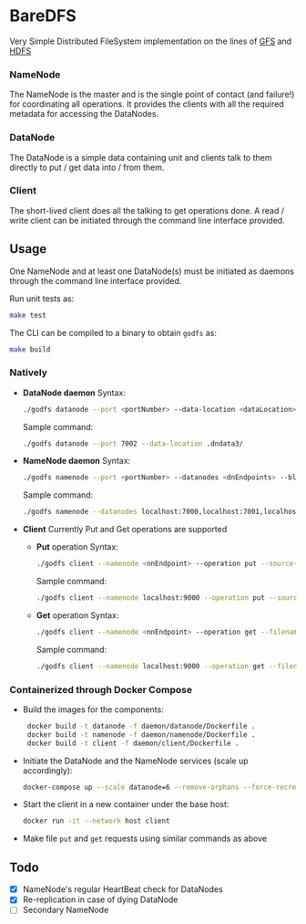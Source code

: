 # BareDFS
Very Simple Distributed FileSystem implementation on the lines of [GFS](https://static.googleusercontent.com/media/research.google.com/en//archive/gfs-sosp2003.pdf) and [HDFS](https://hadoop.apache.org/docs/r1.2.1/hdfs_design.pdf)

### NameNode
The NameNode is the master and is the single point of contact (and failure!) for coordinating all operations. It provides the clients with all the required metadata for accessing the DataNodes.

### DataNode
The DataNode is a simple data containing unit and clients talk to them directly to put / get data into / from them.

### Client
The short-lived client does all the talking to get operations done. A read / write client can be initiated through the command line interface provided.

## Usage
One NameNode and at least one DataNode(s) must be initiated as daemons through the command line interface provided.

Run unit tests as:
```bash
make test
```

The CLI can be compiled to a binary to obtain `godfs` as:
```bash
make build
```

### Natively

- **DataNode daemon**
	Syntax:
	```bash
	./godfs datanode --port <portNumber> --data-location <dataLocation>
	```
	Sample command:
	```bash
	./godfs datanode --port 7002 --data-location .dndata3/
	```

- **NameNode daemon**
	Syntax:
	```bash
	./godfs namenode --port <portNumber> --datanodes <dnEndpoints> --block-size <blockSize> --replication-factor <replicationFactor> 
	```
	Sample command:
	```bash
	./godfs namenode --datanodes localhost:7000,localhost:7001,localhost:7002 --block-size 10 --replication-factor 2
	```
	
- **Client**
Currently Put and Get operations are supported
	- **Put** operation
	Syntax:
		```bash
		./godfs client --namenode <nnEndpoint> --operation put --source-path <locationToFile> --filename <fileName>
		```
		Sample command:
		```bash
		./godfs client --namenode localhost:9000 --operation put --source-path ./ --filename foo.bar
		```
	- **Get** operation
	Syntax:
		```bash
		./godfs client --namenode <nnEndpoint> --operation get --filename <fileName>
		```
		Sample command:
		```bash
		./godfs client --namenode localhost:9000 --operation get --filename foo.bar
		```

### Containerized through Docker Compose
- Build the images for the components:
    ```bash
     docker build -t datanode -f daemon/datanode/Dockerfile .
     docker build -t namenode -f daemon/namenode/Dockerfile .
     docker build -t client -f daemon/client/Dockerfile .
    ```
- Initiate the DataNode and the NameNode services (scale up accordingly):
    ```bash
    docker-compose up --scale datanode=6 --remove-orphans --force-recreate
    ```
- Start the client in a new container under the base host:
    ```bash
    docker run -it --network host client
    ```
 - Make file `put` and `get` requests using similar commands as above
	
## Todo
- [x] NameNode's regular HeartBeat check for DataNodes
- [x] Re-replication in case of dying DataNode
- [ ] Secondary NameNode
